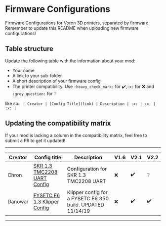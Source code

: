 # Firmware Configurations

Firmware Configurations for Voron 3D printers, separated by firmware.
Remember to update this README when uploading new firmware configurations!

## Table structure

Update the following table with the information about your mod:
- Your name
- A link to your sub-folder
- A short description of your firmware config
- The printer compatibility. Use `:heavy_check_mark:` for :heavy_check_mark:,`:x:` for :x: and `:grey_question:` for :grey_question:

like so:
`
| Creator | [Config Title](link) | Description | :x: | :x: | :x: |`

## Updating the compatibility matrix

If your mod is lacking a column in the compatibility matrix, feel free to submit a PR to get it updated!

---

| Creator | Config title | Description | V1.6 | V2.1 | V2.2 |
|---------|--------------|-------------|------|------|------|
| Chron   | [SKR 1.3 TMC2208 UART Config](./klipper/Chron) | Configuration for SKR 1.3 TMC2208 UART | :x: | :heavy_check_mark: | :grey_question: |
| Danowar  | [FYSETC F6 1.3 Klipper Config](./klipper/Danowar/FYSETC_F6_V1.3_Klipper_Config) | Klipper config for a FYSETC F6 350 build. UPDATED 11/14/19 | :x: | :heavy_check_mark: | :heavy_check_mark: |

---
